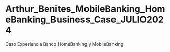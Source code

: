 # Arthur_Benites_MobileBanking_HomeBanking_Business_Case_JULIO2024
Caso Experiencia Banco HomeBanking y MobileBanking
